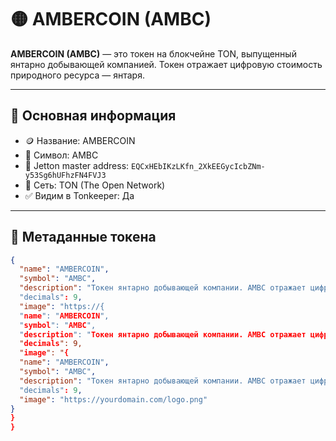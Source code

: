 # 🟡 AMBERCOIN (AMBC)

**AMBERCOIN (AMBC)** — это токен на блокчейне TON, выпущенный янтарно добывающей компанией. Токен отражает цифровую стоимость природного ресурса — янтаря.

---

## 📌 Основная информация

- 🪙 Название: AMBERCOIN  
- 💠 Символ: AMBC  
- 🔗 Jetton master address: `EQCxHEbIKzLKfn_2XkEEGycIcbZNm-y53Sg6hUFhzFN4FVJ3`
- 💎 Сеть: TON (The Open Network)
- ✅ Видим в Tonkeeper: Да

---

## 📄 Метаданные токена

```json
{
  "name": "AMBERCOIN",
  "symbol": "AMBC",
  "description": "Токен янтарно добывающей компании. AMBC отражает цифровую стоимость природного ресурса — янтаря., token ambermining company stones"
  "decimals": 9,
  "image": "https://{
  "name": "AMBERCOIN",
  "symbol": "AMBC",
  "description": "Токен янтарно добывающей компании. AMBC отражает цифровую стоимость природного ресурса — янтаря., token ambermining company stones"
  "decimals": 9,
  "image": "{
  "name": "AMBERCOIN",
  "symbol": "AMBC",
  "description": "Токен янтарно добывающей компании. AMBC отражает цифровую стоимость природного ресурса — янтаря., token ambermining company stones"
  "decimals": 9,
  "image": "https://yourdomain.com/logo.png"
}
}
}
